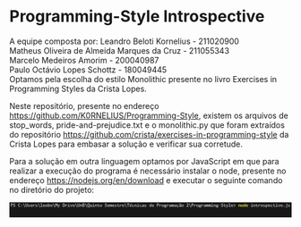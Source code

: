 # Programming-Style Introspective
A equipe composta por:
Leandro Beloti Kornelius - 211020900<br>
Matheus Oliveira de Almeida Marques da Cruz - 211055343<br>
Marcelo Medeiros Amorim - 200040987<br>
Paulo Octávio Lopes Schottz - 180049445<br>
Optamos pela escolha do estilo Monolithic presente no livro Exercises in Programming Styles da Crista Lopes.<br>

Neste repositório, presente no endereço https://github.com/K0RNELIUS/Programming-Style, existem os arquivos de stop_words, pride-and-prejudice.txt e o monolithic.py que foram extraídos do repositório https://github.com/crista/exercises-in-programming-style da Crista Lopes para embasar a solução e verificar sua corretude.<br>

Para a solução em outra linguagem optamos por JavaScript em que para realizar a execução do programa é necessário instalar o node, presente no endereço https://nodejs.org/en/download e executar o seguinte comando no diretório do projeto:<br>

![Alt text](</run js solution.png>)